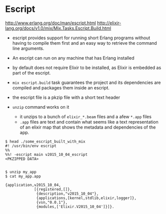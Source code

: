 # Escript

http://www.erlang.org/doc/man/escript.html
http://elixir-lang.org/docs/v1.0/mix/Mix.Tasks.Escript.Build.html

* escript provides support for running short Erlang programs without having to
  compile them first and an easy way to retrieve the command line arguments.

* An escript can run on any machine that has Erlang installed
* by default does not require Elixir to be installed, as Elixir is embedded as part of the escript.
* `mix escript.build` task guarantees the project and its dependencies are
  compiled and packages them inside an escript.
* the escript file is a pkzip file with a short text header
* `unzip` command works on it
    * it unzips to a bunch of `elixir_*.beam` files and a afew `*.app` files
    * `.app` files are text and contain what seems like a text representation of an elixir map that shows the metadata and dependencies of the app.

```
$ head ./some_escript_built_with_mix
#! /usr/bin/env escript
%%
%%! -escript main v2015_10_04_escript
<PKZIPPED DATA>


$ unzip my_app
$ cat my_app.app

{application,v2015_10_04,
             [{registered,[]},
              {description,"v2015_10_04"},
              {applications,[kernel,stdlib,elixir,logger]},
              {vsn,"0.0.1"},
              {modules,['Elixir.V2015_10_04']}]}.
```


